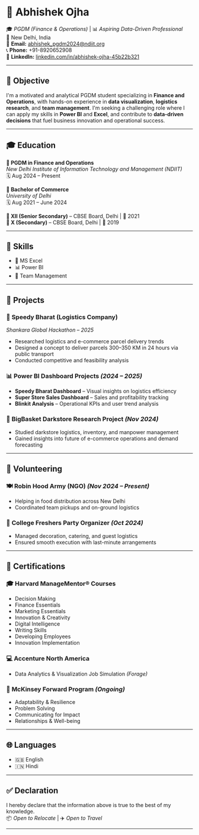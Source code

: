 # 💼 Abhishek Ojha

🎓 *PGDM (Finance & Operations)* | 📊 *Aspiring Data-Driven Professional*  
📍 New Delhi, India  
📧 **Email:** [abhishek_pgdm2024@ndiit.org](mailto:ojhaabhishek681@gmail.com)  
📞 **Phone:** +91-8920652908  
🔗 **LinkedIn:** [linkedin.com/in/abhishek-ojha-45b22b321](https://linkedin.com/in/abhishek-ojha-45b22b321)  

---

## 🎯 Objective

I'm a motivated and analytical PGDM student specializing in **Finance and Operations**, with hands-on experience in **data visualization**, **logistics research**, and **team management**. I'm seeking a challenging role where I can apply my skills in **Power BI** and **Excel**, and contribute to **data-driven decisions** that fuel business innovation and operational success.

---

## 🎓 Education

**📘 PGDM in Finance and Operations**  
*New Delhi Institute of Information Technology and Management (NDIIT)*  
🗓️ Aug 2024 – Present  

**📘 Bachelor of Commerce**  
*University of Delhi*  
🗓️ Aug 2021 – June 2024  

**🏫 XII (Senior Secondary)** – CBSE Board, Delhi | 📅 2021  
**🏫 X (Secondary)** – CBSE Board, Delhi | 📅 2019  

---

## 🧠 Skills

- 💼 MS Excel  
- 📊 Power BI  
- 🤝 Team Management  

---

## 🧪 Projects

### 🚚 **Speedy Bharat (Logistics Company)**  
*Shankara Global Hackathon – 2025*  
- Researched logistics and e-commerce parcel delivery trends  
- Designed a concept to deliver parcels 300–350 KM in 24 hours via public transport  
- Conducted competitive and feasibility analysis  

### 📊 **Power BI Dashboard Projects** *(2024 – 2025)*  
- **Speedy Bharat Dashboard** – Visual insights on logistics efficiency  
- **Super Store Sales Dashboard** – Sales and profitability tracking  
- **Blinkit Analysis** – Operational KPIs and user trend analysis  

### 🏬 **BigBasket Darkstore Research Project** *(Nov 2024)*  
- Studied darkstore logistics, inventory, and manpower management  
- Gained insights into future of e-commerce operations and demand forecasting  

---

## 🤝 Volunteering

### 🍽️ **Robin Hood Army (NGO)** *(Nov 2024 – Present)*  
- Helping in food distribution across New Delhi  
- Coordinated team pickups and on-ground logistics  

### 🎉 **College Freshers Party Organizer** *(Oct 2024)*  
- Managed decoration, catering, and guest logistics  
- Ensured smooth execution with last-minute arrangements  

---

## 📜 Certifications

### 🎓 **Harvard ManageMentor® Courses**  
- Decision Making  
- Finance Essentials  
- Marketing Essentials  
- Innovation & Creativity  
- Digital Intelligence  
- Writing Skills  
- Developing Employees  
- Innovation Implementation  

### 💻 **Accenture North America**  
- Data Analytics & Visualization Job Simulation *(Forage)*  

### 🚀 **McKinsey Forward Program** *(Ongoing)*  
- Adaptability & Resilience  
- Problem Solving  
- Communicating for Impact  
- Relationships & Well-being  

---

## 🌐 Languages

- 🇬🇧 English  
- 🇮🇳 Hindi  

---

## ✅ Declaration

I hereby declare that the information above is true to the best of my knowledge.  
📦 *Open to Relocate* | ✈️ *Open to Travel*

---
